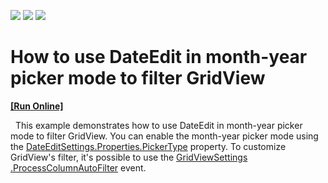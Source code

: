 <!-- default badges list -->
![](https://img.shields.io/endpoint?url=https://codecentral.devexpress.com/api/v1/VersionRange/159367309/18.2.3%2B)
[![](https://img.shields.io/badge/Open_in_DevExpress_Support_Center-FF7200?style=flat-square&logo=DevExpress&logoColor=white)](https://supportcenter.devexpress.com/ticket/details/T830493)
[![](https://img.shields.io/badge/📖_How_to_use_DevExpress_Examples-e9f6fc?style=flat-square)](https://docs.devexpress.com/GeneralInformation/403183)
<!-- default badges end -->

# How to use DateEdit in month-year picker mode to filter GridView
<!-- run online -->
**[[Run Online]](https://codecentral.devexpress.com/159367309/)**
<!-- run online end -->
 
This example demonstrates how to use DateEdit in month-year picker mode to filter GridView. You can enable the month-year picker mode using the <a href="https://documentation.devexpress.com/AspNet/DevExpress.Web.DateEditProperties.PickerType.property">DateEditSettings.Properties.PickerType</a> property. To customize GridView's filter, it's possible to use the <a href="https://docs.devexpress.com/AspNetMvc/DevExpress.Web.Mvc.GridViewSettings.ProcessColumnAutoFilter">GridViewSettings .ProcessColumnAutoFilter</a> event. 
